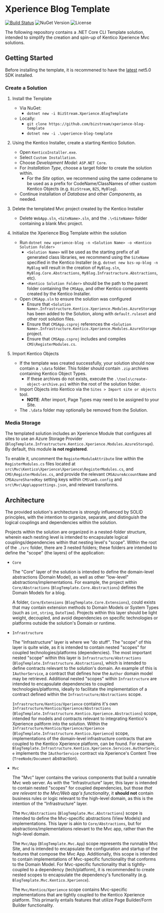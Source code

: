 # Xperience Blog Template

[![Build Status](https://teambzs.visualstudio.com/xperience-blog-template/_apis/build/status/package?branchName=main)](https://teambzs.visualstudio.com/xperience-blog-template/_build/latest?definitionId=141&branchName=main)
![NuGet Version](https://img.shields.io/nuget/v/BizStream.Xperience.BlogTemplate)
![License](https://img.shields.io/github/license/bizstream/xperience-blog-template)

The following repository contains a .NET Core CLI Template solution, intended to simplify the creation and spin-up of Kentico Xperience Mvc solutions.

## Getting Started

Before installing the template, it is recommened to have the [latest](https://dotnet.microsoft.com/download/dotnet/5.0) net5.0 SDK installed.

### Create a Solution

1. Install the Template

   - Via NuGet:
     - `dotnet new -i BizStream.Xperience.BlogTemplate`
   - Locally:
     - `git clone https://github.com/bizstream/xperience-blog-template`
     - `dotnet new -i .\xperience-blog-template`

2. Using the Kentico Installer, create a starting Kentico Solution.

   - Open `KenticoInstaller.exe`.
   - Select `Custom Installation`.
   - Choose _Development Model_: `ASP.NET Core`.
   - For _Installation Type_, choose a target folder to create the solution within.
     - For the _Site_ option, we recommend using the same codename to be used as a prefix for CodeName/ClassNames of other custom Kentico Objects (e.g. `BizStream`, `BZS`, `MyBlog`).
   - Continue installation of _Database_ and other _Components_, as needed.

3. Delete the templated Mvc project created by the Kentico Installer

   - Delete `WebApp.sln`, `<SiteName>.sln`, and the `.\<SiteName>` folder containing a blank Mvc project.

4. Initialize the Xperience Blog Template within the solution

   - Run `dotnet new xperience-blog -n <Solution Name> -o <Kentico Solution Folder>`
     - `<Solution Name>` will be used as the starting prefix of all generated class libraries, we recommend using the `SiteName` specified in the Kentico Installer (e.g. `dotnet new bzs-xp-blog -n MyBlog` will result in the creation of `MyBlog.sln`, `MyBlog.Core.Abstractions`, `MyBlog.Infrastracture.Abstractions`, etc).
     - `<Kentico Solution Folder>` should be the path to the parent folder containing the `CMSApp`, and other Kentico components created by the Kentico Installer.
   - Open `CMSApp.sln` to ensure the solution was configured
     - Ensure that `<Solution Name>.Infrastructure.Kentico.Xperience.Modules.AzureStorage` has been added to the Solution, along with `default.ruleset` and other root solution files.
     - Ensure that `CMSApp.csproj` references the `<Solution Name>.Infrastructure.Kentico.Xperience.Modules.AzureStorage` project.
     - Ensure that `CMSApp.csproj` includes and compiles `CMS\RegisterModules.cs`.

5. Import Kentico Objects

   - If the template was created successfully, your solution should now contain a `.\data` folder. This folder should contain `.zip` archives containing Kentico Object Types.
     - If these archives do not exists, execute the `.\tools\create-object-archive.ps1` within the root of the solution folder.
   - Import Objects into Kentico via the `Sites > Import site or objects` tool.
     - **NOTE**: After import, Page Types may need to be assigned to your Site.
   - The `.\data` folder may optionally be removed from the Solution.

### Media Storage

The templated solution includes an Xperience Module that configures all sites to use an Azure Storage Provider (`BlogTemplate.Infrastructure.Kentico.Xperience.Modules.AzureStorage`). By default, this module **is not registered**.

To enable it, uncomment the `RegisterModuleAttribute` line within the `RegisterModules.cs` files located at `src\Mvc\Kentico\Xperience\Xperience\RegisterModules.cs`, and `CMS\RegisterModules.cs`, and provide the relevant `CMSAzureAccountName` and `CMSAzureSharedKey` setting keys within `CMS\web.config` and `src\Mvc\App\appsettings.json`, and relevant transforms.

## Architecture

The provided solution's architecture is strongly influenced by SOLID principles, with the intention to organize, separate, and distinguish the logical couplings and dependencies within the solution.

Projects within the solution are organized in a nested-folder structure, wherein each nesting level is intended to encapsulate logical couplings/dependencies within that nesting level's "scope". Within the root of the `./src` folder, there are 3 nested folders; these folders are intended to define the "scope" (the layers) of the application:

- `Core`

  The "Core" layer of the solution is intended to define the domain-level abstractions (Domain Model), as well as other "low-level" abstractions/implementations. For example, the project within `Core/Abstractions` (`BlogTemplate.Core.Abstractions`) defines the Domain Models for a blog.

  A folder, `Core/Extensions` (`BlogTemplate.Core.Extensions`), could exists that may contain extension methods to Domain Models or System Types (such as `int`, `string`, `DateTime`). Projects within this layer should be light weight, decoupled, and avoid dependencies on specific technologies or platforms outside the solution's Domain or runtime.

- `Infrastructure`

  The "Infrastructure" layer is where we "do stuff". The "scope" of this layer is quite wide, as it is intended to contain nested "scopes" for coupled technologies/platforms (dependencies). The most important nested "scope" within this layer is `Infrastructure/Abstractions` (`BlogTemplate.Infrastructure.Abstractions`), which is intended to define contracts relevant to the solution's domain. An example of this is `IAuthorService`, a contract that defines how the `Author` domain model may be retrieved. Additional nested "scopes" within `Infrastructure` are intended to encapsulate dependencies to coupled technologies/platforms, ideally to facilitate the implementation of a contract defined within the `Infrastructure/Abstractions` scope.

  `Infrastructure/Kentico/Xperience` contains it's own `Infrastructure/Kentico/Xperience/Abstractions` (`BlogTemplate.Infrastructure.Kentico.Xperience.Abstractions`) scope, intended for models and contracts relevant to integrating Kentico's Xperience paltform into the solution. Within the `Infrastructure/Kentico/Xperience/Xperience` (`BlogTemplate.Infrastructure.Kentico.Xperience`) scope, implementations of the domain-level infrastructure contracts that are coupled to the Kentico Xperience platform, can be found. For example, `BlogTemplate.Infrastructure.Kentico.Xperience.Services.AuthorService` implements the `IAuthorService` contract via Xperience's Content Tree (`TreeNode/Document` abstraction).

- `Mvc`

  The "Mvc" layer contains the various components that build a runnable Mvc web server. As with the "Infrastructure" layer, this layer is intended to contain nested "scopes" for coupled dependencies, but those _that are relevant to the Mvc/Web app's functionality_, it **should not** contain business rules or logic relevant to the high-level domain, as this is the intention of the "Infrastructure" layer.

  The `Mvc/Abstractions` (`BlogTemplate.Mvc.Abstractions`) scope is intended to define the Mvc-specific abstractions (View Models) and implementations. This layer is akin to `Core/Abstractions`, but for abstractions/implementations relevant to the Mvc app, rather than the high-level domain.

  The `Mvc/App` (`BlogTemplate.Mvc.App`) scope represents the runnable Mvc Site, and is intended to encapsulate the configuration and startup of the features that compose the Mvc App. Additionally, this scope is intended to contain implementations of Mvc-specific functionality that conforms to the Domain Model. For Mvc-specific functionality that is tightly-coupled to a dependency (tech/platform), it is recommended to create nested scopes to encapsulate the dependency's functionality (e.g. `BlogTemplate.Mvc.Kentico.Xperience`).

  The `Mvc/Kentico/Xperience` scope contains Mvc-specific implementations that are tightly coupled to the Kentico Xperience platform. This primarily entails features that utilize Page Builder/Form Builder functionality.
